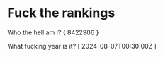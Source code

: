 # Fuck the rankings

Who the hell am I?
{ 8422906 }

What fucking year is it?
[ 2024-08-07T00:30:00Z ]
